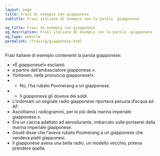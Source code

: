 ```yaml
---
layout: page
title: Frasi di esempio con giapponese 
subtitle: Frasi italiane di esempio con la parola  giapponese

og_title: Frasi di esempio con giapponese 
og_description: Frasi italiane di esempio con la parola  giapponese
og_type: website
permalink: /frasi/g/giapponese.html
---
```


Frasi italiane di esempio contenenti la parola giapponese:


- «È giapponese!» esclamò.
- a partire dall’ambasciatore giapponese.».
- Yorktown, nella pronuncia giapponese!».
- - No, l'ha rubato Poomerang a un giapponese.
- - Il giapponese gli doveva dei soldi.
- L’indomani un segnale radio giapponese riportava penuria d’acqua ad AF.
- Ascoltiamo i radiogrammi, per lo più della marina imperiale giapponese.».
- Era un caccia adattato ad aerosilurante, imbarcato sulle portaerei della marina imperiale giapponese.
- Gould disse che l'aveva rubato Poomerang a un giapponese che vendeva piatti giapponesi.
- Il giapponese aveva una bella radio, un modello vecchio, poteva prendere quella.
